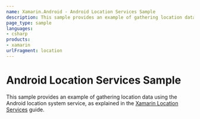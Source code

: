 ```yaml
---
name: Xamarin.Android - Android Location Services Sample
description: This sample provides an example of gathering location data using the Android location system service, as explained in the Xamarin Location Services...
page_type: sample
languages:
- csharp
products:
- xamarin
urlFragment: location
---
```

# Android Location Services Sample

This sample provides an example of gathering location data using the Android location system service, as explained in the [Xamarin Location Services](https://developer.xamarin.com/guides/android/platform_features/maps_and_location/location/) 
guide.
